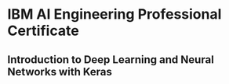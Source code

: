 # IBM AI Engineering Professional Certificate
## Introduction to Deep Learning and Neural Networks with Keras


